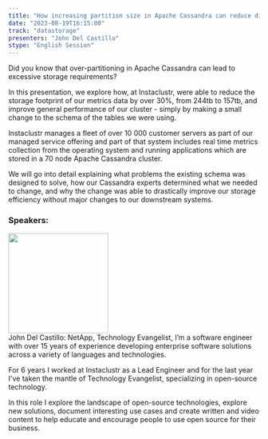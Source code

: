 ```yaml
---
title: "How increasing partition size in Apache Cassandra can reduce disk usage by over 30%"
date: "2023-08-19T16:15:00" 
track: "datastorage"
presenters: "John Del Castillo"
stype: "English Session"
---
```

Did you know that over-partitioning in Apache Cassandra can lead to excessive storage requirements? 

In this presentation, we explore how, at Instaclustr, were able to reduce the storage footprint of our metrics data by over 30%, from 244tb to 157tb, and improve general performance of our cluster - simply by making a small change to the schema of the tables we were using. 

Instaclustr manages a fleet of over 10 000 customer servers as part of our managed service offering and part of that system includes real time metrics collection from the operating system and running applications which are stored in a 70 node Apache Cassandra cluster. 

We will go into detail explaining what problems the existing schema was designed to solve, how our Cassandra experts determined what we needed to change, and why the change was able to drastically improve our storage efficiency without major changes to our downstream systems.
 ### Speakers: 
 <img src="https://img.bagevent.com/resource/20230606/1034424690.jpg" width="200" /><br>John Del Castillo: NetApp, Technology Evangelist, I’m a software engineer with over 15 years of experience developing enterprise software solutions across a variety of languages and technologies. 

For 6 years I worked at Instaclustr as a Lead Engineer and for the last year I've taken the mantle of Technology Evangelist, specializing in open-source technology. 

In this role I explore the landscape of open-source technologies, explore new solutions, document interesting use cases and create written and video content to help educate and encourage people to use open source for their business. 
 <br><br>